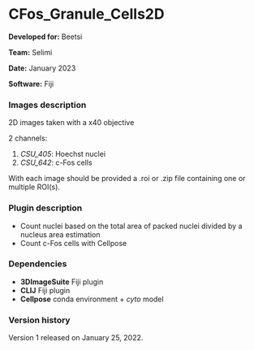 # CFos_Granule_Cells2D

**Developed for:** Beetsi

**Team:** Selimi

**Date:** January 2023

**Software:** Fiji

### Images description

2D images taken with a x40 objective

2 channels:
  1. *CSU_405*: Hoechst nuclei
  2. *CSU_642*: c-Fos cells 

With each image should be provided a .roi or .zip file containing one or multiple ROI(s).

### Plugin description

* Count nuclei based on the total area of packed nuclei divided by a nucleus area estimation
* Count c-Fos cells with Cellpose

### Dependencies

* **3DImageSuite** Fiji plugin
* **CLIJ** Fiji plugin
* **Cellpose** conda environment + *cyto* model

### Version history

Version 1 released on January 25, 2022.
